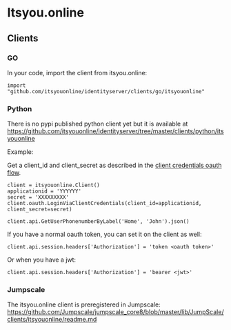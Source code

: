# Itsyou.online

## Clients

### GO

In your code, import the client from itsyou.online:

```
import "github.com/itsyouonline/identityserver/clients/go/itsyouonline"
```

### Python

There is no pypi published python client yet but it is available at https://github.com/itsyouonline/identityserver/tree/master/clients/python/itsyouonline

Example:

Get a client_id and client_secret as described in the [client credentials oauth flow](oauth2/oauth2.md#user-api-key).

```
client = itsyouonline.Client()
applicationid = 'YYYYYY'
secret = 'XXXXXXXXX'
client.oauth.LoginViaClientCredentials(client_id=applicationid, client_secret=secret)

client.api.GetUserPhonenumberByLabel('Home', 'John').json()
```

If you have a normal oauth token, you can set it on the client as well:
```
client.api.session.headers['Authorization'] = 'token <oauth token>'
```

Or when you have a jwt:
```
client.api.session.headers['Authorization'] = 'bearer <jwt>'
```

### Jumpscale

The itsyou.online client is preregistered in Jumpscale: https://github.com/Jumpscale/jumpscale_core8/blob/master/lib/JumpScale/clients/itsyouonline/readme.md
